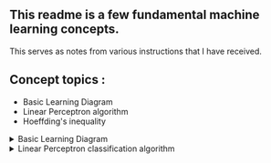 ## This readme is a few fundamental machine learning concepts.
This serves as notes from various instructions that I have received.

## Concept topics :
- Basic Learning Diagram
- Linear Perceptron algorithm
- Hoeffding's inequality

<details>
  <summary>Basic Learning Diagram</summary>
<p align="center"><img width=40% src="https://github.com/hilsdsg3/Machine_Learning_Fundamentels/blob/master/meta_data/Basic_Learning_Problem_Diagram.bmp"></p>
</details>

<details>
  <summary>Linear Perceptron classification algorithm</summary>
  
#### Linear Perceptron classification algorithm
Purpose : Based on certain criteria, develop an automatic way of classifying as usually a yes/no
Broad Formula Definition : An algorithm that finds a trend within training data.  
Applications :
To approve/disapprove someone for credit based the given set of data.
This data is has already been classified as approve/disapprove and will be used as the training data for the trendline  
For example the salary and previous deliquencies are the charateristics .... x1, x2. Also with this training set you have the approve/disapprove data as "y". Y is usually binary as in 1 (approve) or 0 disapprove.
#### Main equation : Linear formula
<img src="https://latex.codecogs.com/svg.latex?{\color{Red}h}(x)=sign((\sum_{i=1}^{d}{\color{Red}w_i}x_x)-{\color{Red}threshold})"/>

#### Example :
For x = (x_1,...,x_d) attributes (dimensions) of a customer,
approve/disapprove if h(x) is positive/negative.
The threshold of the above equation is important and is in this case the minimum charateristics to approve/disapprove credit.

#### Main steps of the algorithm :

1. The dimensions are the characteristics (x1,x2,x3...,xd). So assign a random number as weights according to the amount of charateristics given the training set (x1, y1),(x2, y2)
<img src="https://latex.codecogs.com/svg.latex?{\color{Red}h}(x)=sign({\color{Red}w_T}x)"/>
2. Obtain the sign of h(x) for all the points.

3. Pick at random a misclassified x point where the sign with the weights
does not agree with the y:
<img src="https://latex.codecogs.com/svg.latex?sign({\color{Red}w_T}x)\neq{y_n}"/>

</details>
